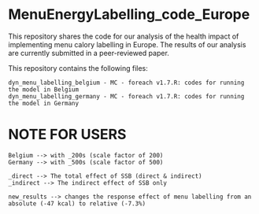 # MenuEnergyLabelling_code_Europe
This repository shares the code for our analysis of the health impact of implementing menu calory labelling in Europe. The results of our analysis are currently submitted in a peer-reviewed paper.

This repository contains the following files:

    dyn_menu_labelling_belgium - MC - foreach v1.7.R: codes for running the model in Belgium
    dyn_menu_labelling_germany - MC - foreach v1.7.R: codes for running the model in Germany

# NOTE FOR USERS
    
    Belgium --> with _200s (scale factor of 200)
    Germany --> with _500s (scale factor of 500)

    _direct --> The total effect of SSB (direct & indirect)
    _indirect --> The indirect effect of SSB only

    new_results --> changes the response effect of menu labelling from an absolute (-47 kcal) to relative (-7.3%)

